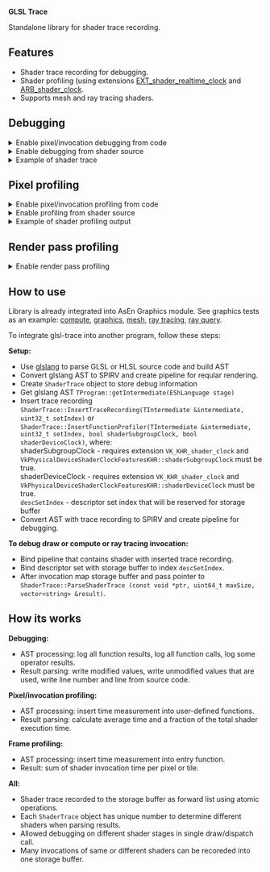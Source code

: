 **GLSL Trace**

Standalone library for shader trace recording.

## Features
 * Shader trace recording for debugging.
 * Shader profiling (using extensions [EXT_shader_realtime_clock](https://github.com/KhronosGroup/GLSL/blob/master/extensions/ext/EXT_shader_realtime_clock.txt) and [ARB_shader_clock](https://www.khronos.org/registry/OpenGL/extensions/ARB/ARB_shader_clock.txt).
 * Supports mesh and ray tracing shaders.

## Debugging

<details>
<summary>Enable pixel/invocation debugging from code</summary>

```cpp
// use glslang to compile shader from source
// for full source code see 'Device::_Compile()' in 'tests/Vulkan/Device.cpp'
glslang::TProgram  program;
...

// after program compilation get AST
TIntermediate*  intermediate = program.getIntermediate( ... );

// insert trace recording into glslang AST
// descSetIndex - any free descriptor set index
ShaderTrace  shaderTrace;
shaderTrace.InsertTraceRecording( *intermediate, descSetIndex );

// Parts of shader source code will be inserted into shader trace results
shaderTrace.SetSource( ... );

// add included source files if used '#include' directive
shaderTrace.IncludeSource( ... );

// convert AST to SPIRV binary
glslang::GlslangToSpv( *intermediate, spirvData, ... );

// create pipeline
...

// create buffer for shader output
VkBufferCreateInfo  info = {};
info.sType  = VK_STRUCTURE_TYPE_BUFFER_CREATE_INFO;
info.size   = 4u << 20;
info.usage  = VK_BUFFER_USAGE_TRANSFER_SRC_BIT | VK_BUFFER_USAGE_TRANSFER_DST_BIT | VK_BUFFER_USAGE_STORAGE_BUFFER_BIT;
vkCreateBuffer( device, &info, nullptr, &debugOutputBuffer );

info.usage  = VK_BUFFER_USAGE_TRANSFER_DST_BIT;
vkCreateBuffer( device, &info, nullptr, &stagingBuffer );

// bind descriptor set with 'debugOutputBuffer'
vkCmdBindDescriptorSets( cmdBuffer, VK_PIPELINE_BIND_POINT_GRAPHICS, ppln_layout, descSetIndex, 1, &dbg_desc_set, 0, nullptr );

// set pixel which you need to debug (2 components)
// record if {pixel_x, pixel_y} == floor(gl_FragCoord.xy)
uint32_t  data[] = { pixel_x, pixel_y };
vkCmdUpdateBuffer( cmdBuffer, debugOutputBuffer, 0, sizeof(data), data );
vkCmdFillBuffer( cmdBuffer, debugOutputBuffer, sizeof(data), VK_WHOLE_SIZE, 0 );

// draw
...

// ... or which compute invocation or ray tracing launch (3 components)
// record if {thread_x, thread_y, thread_z} == gl_GlobalInvocationID
// record if {thread_x, thread_y, thread_z} == gl_LaunchID
uint32_t  data[] = { thread_x, thread_y, thread_z };
vkCmdUpdateBuffer( cmdBuffer, debugOutputBuffer, 0, sizeof(data), data );
vkCmdFillBuffer( cmdBuffer, debugOutputBuffer, sizeof(data), VK_WHOLE_SIZE, 0 );

// dispatch or trace
...

// copy buffer data to staging buffer and map
...
void* ptr;
vkMapMemory( device, stagingBuffer, 0, info.size, 0, &ptr );

// get shader trace as a string
vector<string>  result;
shaderTrace.ParseShaderTrace( ptr, info.size, result );
```
</details>

<details>
<summary>Enable debugging from shader source</summary>

```cpp
// empty function will be replaced during shader compilation
void dbg_EnableTraceRecording (bool b) {}

void main ()
{
    bool condition = ...

    // if 'condition' is true then trace recording will start here
    dbg_EnableTraceRecording( condition );
    ...
}
```

Pause trace recording
```cpp
// empty functions will be replaced during shader compilation
void dbg_EnableTraceRecording (bool b) {}
void dbg_PauseTraceRecording (bool b) {}

void main ()
{
    bool condition = ...

    // if 'condition' is true then trace recording will start here
    dbg_EnableTraceRecording( condition );
    ...

    // pause
    dbg_PauseTraceRecording( true );

    // trace will not be recorded
    ...

    // resume
    dbg_PauseTraceRecording( false );
    ...
}
```
</details>

<details>
<summary>Example of shader trace</summary>

```cpp
//> gl_GlobalInvocationID: uint3 {8, 8, 0}
//> gl_LocalInvocationID: uint3 {0, 0, 0}
//> gl_WorkGroupID: uint3 {1, 1, 0}
no source

//> index: uint {136}
//  gl_GlobalInvocationID: uint3 {8, 8, 0}
11. index = gl_GlobalInvocationID.x + gl_GlobalInvocationID.y * gl_NumWorkGroups.x * gl_WorkGroupSize.x;

//> size: uint {256}
12. size = gl_NumWorkGroups.x * gl_NumWorkGroups.y * gl_WorkGroupSize.x * gl_WorkGroupSize.y;

//> value: float {0.506611}
//  index: uint {136}
//  size: uint {256}
13. value = sin( float(index) / size );

//> imageStore(): void
//  gl_GlobalInvocationID: uint3 {8, 8, 0}
//  value: float {0.506611}
14.     imageStore( un_OutImage, ivec2(gl_GlobalInvocationID.xy), vec4(value) );
```
The `//>` symbol marks the modified variable or function result.
</details>


## Pixel profiling

<details>
<summary>Enable pixel/invocation profiling from code</summary>

```cpp
// get shader clock extension features
VkPhysicalDeviceShaderClockFeaturesKHR  shaderClockFeat;
...

// use glslang to compile shader from source
// for full source code see 'Device::_Compile()' in 'tests/Vulkan/Device.cpp'
glslang::TProgram  program;
...

// after program compilation get AST
TIntermediate*  intermediate = program.getIntermediate( ... );

// insert profiling code into glslang AST
// descSetIndex - any free descriptor set index
ShaderTrace  shaderTrace;
shaderTrace.InsertFunctionProfiler( *intermediate, descSetIndex, shaderClockFeat.shaderSubgroupClock, shaderClockFeat.shaderDeviceClock );

// convert AST to SPIRV binary
glslang::GlslangToSpv( *intermediate, spirvData, ... );

// create pipeline
...

// create buffer for shader output
VkBufferCreateInfo  info = {};
info.sType  = VK_STRUCTURE_TYPE_BUFFER_CREATE_INFO;
info.size   = 4u << 20;
info.usage  = VK_BUFFER_USAGE_TRANSFER_SRC_BIT | VK_BUFFER_USAGE_TRANSFER_DST_BIT | VK_BUFFER_USAGE_STORAGE_BUFFER_BIT;
vkCreateBuffer( device, &info, nullptr, &debugOutputBuffer );

info.usage  = VK_BUFFER_USAGE_TRANSFER_DST_BIT;
vkCreateBuffer( device, &info, nullptr, &stagingBuffer );

// bind descriptor set with 'debugOutputBuffer'
vkCmdBindDescriptorSets( cmdBuffer, VK_PIPELINE_BIND_POINT_GRAPHICS, ppln_layout, descSetIndex, 1, &dbg_desc_set, 0, nullptr );

// set pixel which you need to debug (2 components)
// record if {pixel_x, pixel_y} == floor(gl_FragCoord.xy)
uint32_t  data[] = { pixel_x, pixel_y };
vkCmdUpdateBuffer( cmdBuffer, debugOutputBuffer, 0, sizeof(data), data );
vkCmdFillBuffer( cmdBuffer, debugOutputBuffer, sizeof(data), VK_WHOLE_SIZE, 0 );

// draw
...

// ... or which compute invocation or ray tracing launch (3 components)
// record if {thread_x, thread_y, thread_z} == gl_GlobalInvocationID
// record if {thread_x, thread_y, thread_z} == gl_LaunchID
uint32_t  data[] = { thread_x, thread_y, thread_z };
vkCmdUpdateBuffer( cmdBuffer, debugOutputBuffer, 0, sizeof(data), data );
vkCmdFillBuffer( cmdBuffer, debugOutputBuffer, sizeof(data), VK_WHOLE_SIZE, 0 );

// dispatch or trace
...

// copy buffer data to staging buffer and map
...
void* ptr;
vkMapMemory( device, stagingBuffer, 0, info.size, 0, &ptr );

// get profiling info as a string
vector<string>  result;
shaderTrace.ParseShaderTrace( ptr, info.size, result );
```
</details>

<details>
<summary>Enable profiling from shader source</summary>

```cpp
// empty function will be replaced during shader compilation
void dbg_EnableProfiling (bool b) {}

void main ()
{
    bool condition = ...

    // if condition is true then profiling will start here
    dbg_EnableProfiling( condition );
    ...
}
```
</details>

<details>
<summary>Example of shader profiling output</summary>

```cpp
//> gl_GlobalInvocationID: uint3 {512, 512, 0}
//> gl_LocalInvocationID: uint3 {0, 0, 0}
//> gl_WorkGroupID: uint3 {64, 64, 0}
no source

// subgroup total: 100.00%,  avr: 100.00%,  (95108.00)
// device   total: 100.00%,  avr: 100.00%,  (2452.00)
// invocations:    1
106. void main ()

// subgroup total: 89.57%,  avr: 89.57%,  (85192.00)
// device   total: 89.56%,  avr: 89.56%,  (2196.00)
// invocations:    1
29. float FBM (in float3 coord)

// subgroup total: 84.67%,  avr: 12.10%,  (11504.57)
// device   total: 84.18%,  avr: 12.03%,  (294.86)
// invocations:    7
56. float GradientNoise (const float3 pos)

// subgroup total: 45.15%,  avr: 0.81%,  (766.86)
// device   total: 44.54%,  avr: 0.80%,  (19.50)
// invocations:    56
72. float3 DHash33 (const float3 p)
```
</details>


## Render pass profiling

<details>
<summary>Enable render pass profiling</summary>

```cpp
// check shader clock extension
VkPhysicalDeviceShaderClockFeaturesKHR  shaderClockFeat;
...
if ( !shaderClockFeat.shaderDeviceClock )
    return; // not supported

// use glslang to compile shader from source
// for full source code see 'Device::_Compile()' in 'tests/Vulkan/Device.cpp'
glslang::TProgram  program;
...

// after program compilation get AST
TIntermediate*  intermediate = program.getIntermediate( ... );

// insert profiling code into glslang AST
// descSetIndex - any free descriptor set index
ShaderTrace  shaderTrace;
shaderTrace.InsertShaderClockMap( *intermediate, descSetIndex );

// convert AST to SPIRV binary
glslang::GlslangToSpv( *intermediate, spirvData, ... );

// create pipeline
...

// create buffer for shader output
// image_width, image_height - size of render target
VkBufferCreateInfo  info = {};
info.sType  = VK_STRUCTURE_TYPE_BUFFER_CREATE_INFO;
info.size   = 16 + (image_width * image_height * 8);
info.usage  = VK_BUFFER_USAGE_TRANSFER_SRC_BIT | VK_BUFFER_USAGE_TRANSFER_DST_BIT | VK_BUFFER_USAGE_STORAGE_BUFFER_BIT;
vkCreateBuffer( device, &info, nullptr, &debugOutputBuffer );

info.usage  = VK_BUFFER_USAGE_TRANSFER_DST_BIT;
vkCreateBuffer( device, &info, nullptr, &stagingBuffer );

// bind descriptor set with 'debugOutputBuffer'
vkCmdBindDescriptorSets( cmdBuffer, VK_PIPELINE_BIND_POINT_GRAPHICS, ppln_layout, descSetIndex, 1, &dbg_desc_set, 0, nullptr );

// set 'scale' and 'dimension'
uint32_t  data[] = { std::bit_cast<uint32_t>(1.0f), std::bit_cast<uint32_t>(1.0f), image_width, image_height };
vkCmdUpdateBuffer( cmdBuffer, debugOutputBuffer, 0, sizeof(data), data );
vkCmdFillBuffer( cmdBuffer, debugOutputBuffer, sizeof(data), VK_WHOLE_SIZE, 0 );

// set of draw or dispatch or trace
...

// copy buffer data to staging buffer and map
...
void* ptr;
vkMapMemory( device, stagingBuffer, 0, info.size, 0, &ptr );
uint64_t* bufferData = static_cast<uint64_t*>( ptr ) + 2;

for (uint32_t y = 0; y < image_height; ++y)
for (uint32_t x = 0; x < image_width; ++x)
{
    uint64_t  pixel_time = bufferData[x + y * image_width];

    // process results
    ...
}
```
</details>


## How to use

Library is already integrated into AsEn Graphics module. See graphics tests as an example:
[compute](https://github.com/azhirnov/as-en/blob/dev/AE/engine/tests/graphics/RenderGraph/Test_RG_Debugger1.cpp), [graphics](https://github.com/azhirnov/as-en/blob/dev/AE/engine/tests/graphics/RenderGraph/Test_RG_Debugger2.cpp), [mesh](https://github.com/azhirnov/as-en/blob/dev/AE/engine/tests/graphics/RenderGraph/Test_RG_Debugger3.cpp), [ray tracing](https://github.com/azhirnov/as-en/blob/dev/AE/engine/tests/graphics/RenderGraph/Test_RG_Debugger4.cpp), [ray query](https://github.com/azhirnov/as-en/blob/dev/AE/engine/tests/graphics/RenderGraph/Test_RG_Debugger5.cpp).

To integrate glsl-trace into another program, follow these steps:

**Setup:**</br>
 * Use [glslang](https://github.com/KhronosGroup/glslang) to parse GLSL or HLSL source code and build AST
 * Convert glslang AST to SPIRV and create pipeline for reqular rendering.
 * Create `ShaderTrace` object to store debug information
 * Get glslang AST `TProgram::getIntermediate(EShLanguage stage)`
 * Insert trace recording `ShaderTrace::InsertTraceRecording(TIntermediate &intermediate, uint32_t setIndex)` or `ShaderTrace::InsertFunctionProfiler(TIntermediate &intermediate, uint32_t setIndex, bool shaderSubgroupClock, bool shaderDeviceClock)`, where:</br>
   shaderSubgroupClock - requires extension `VK_KHR_shader_clock` and `VkPhysicalDeviceShaderClockFeaturesKHR::shaderSubgroupClock` must be true.</br>
   shaderDeviceClock - requires extension `VK_KHR_shader_clock` and `VkPhysicalDeviceShaderClockFeaturesKHR::shaderDeviceClock` must be true.</br>
   `descSetIndex` - descriptor set index that will be reserved for storage buffer</br>
 * Convert AST with trace recording to SPIRV and create pipeline for debugging.


**To debug draw or compute or ray tracing invocation:**</br>

 * Bind pipeline that contains shader with inserted trace recording.
 * Bind descriptor set with storage buffer to index `descSetIndex`.
 * After invocation map storage buffer and pass pointer to `ShaderTrace::ParseShaderTrace (const void *ptr, uint64_t maxSize, vector<string> &result)`.


## How its works
 **Debugging:**
 * AST processing: log all function results, log all function calls, log some operator results.
 * Result parsing: write modified values, write unmodified values that are used, write line number and line from source code.

 **Pixel/invocation profiling:**
 * AST processing: insert time measurement into user-defined functions.
 * Result parsing: calculate average time and a fraction of the total shader execution time.

 **Frame profiling:**
 * AST processing: insert time measurement into entry function.
 * Result: sum of shader invocation time per pixel or tile.

 **All:**
 * Shader trace recorded to the storage buffer as forward list using atomic operations.
 * Each `ShaderTrace` object has unique number to determine different shaders when parsing results.
 * Allowed debugging on different shader stages in single draw/dispatch call.
 * Many invocations of same or different shaders can be recoreded into one storage buffer.

